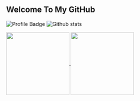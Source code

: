 ## Welcome To My GitHub
![Profile Badge](https://img.shields.io/badge/Profile-koza-63d8fa?logo=github&style=for-the-badge&link=https://github.com/kozzza)
![Github stats](https://img.shields.io/github/followers/kozzza?color=63d8fa&label=GITHUB%20FOLLOWERS&logo=github&style=for-the-badge)


<a href="https://github.com/anuraghazra/github-readme-stats">
  <img align="center" src="https://github-readme-stats.vercel.app/api?username=kozzza&show_icons=true&theme=react&custom_title=Github%20Stats&include_all_commits=trues" height="170"/>
</a>
<a href="https://github.com/anuraghazra/github-readme-stats">
  <img align="center" src="https://github-readme-stats.vercel.app/api/top-langs/?username=kozzza&exclude_repo=FRC7447-2020&layout=compact&custom_title=Language%20Distribution&bg_color=21232a&title_color=63d8fa&text_color=fefefe" height="170"/>
</a>
